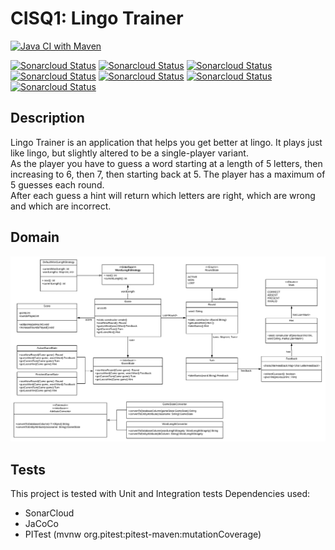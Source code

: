 # CISQ1: Lingo Trainer

[![Java CI with Maven](https://github.com/ChromaChroma/cisq1-lingo/actions/workflows/build.yml/badge.svg)](https://github.com/ChromaChroma/cisq1-lingo/actions/workflows/build.yml) 

[![Sonarcloud Status](https://sonarcloud.io/api/project_badges/measure?project=ChromaChroma_cisq1-lingo&metric=sqale_rating)](https://sonarcloud.io/dashboard?id=ChromaChroma_cisq1-lingo)
[![Sonarcloud Status](https://sonarcloud.io/api/project_badges/measure?project=ChromaChroma_cisq1-lingo&metric=reliability_rating)](https://sonarcloud.io/dashboard?id=ChromaChroma_cisq1-lingo)
[![Sonarcloud Status](https://sonarcloud.io/api/project_badges/measure?project=ChromaChroma_cisq1-lingo&metric=security_rating)](https://sonarcloud.io/dashboard?id=ChromaChroma_cisq1-lingo) 
[![Sonarcloud Status](https://sonarcloud.io/api/project_badges/measure?project=ChromaChroma_cisq1-lingo&metric=bugs)](https://sonarcloud.io/dashboard?id=ChromaChroma_cisq1-lingo)
[![Sonarcloud Status](https://sonarcloud.io/api/project_badges/measure?project=ChromaChroma_cisq1-lingo&metric=coverage)](https://sonarcloud.io/dashboard?id=ChromaChroma_cisq1-lingo)
[![Sonarcloud Status](https://sonarcloud.io/api/project_badges/measure?project=ChromaChroma_cisq1-lingo&metric=duplicated_lines_density)](https://sonarcloud.io/dashboard?id=ChromaChroma_cisq1-lingo)
[![Sonarcloud Status](https://sonarcloud.io/api/project_badges/measure?project=ChromaChroma_cisq1-lingo&metric=sqale_index)](https://sonarcloud.io/dashboard?id=ChromaChroma_cisq1-lingo)

## Description
Lingo Trainer is an application that helps you get better at lingo. 
It plays just like lingo, but slightly altered to be a single-player variant.   
As the player you have to guess a word starting at a length of 5 letters, then increasing to 6, then 7, then starting back at 5.
The player has a maximum of 5 guesses each round.  
After each guess a hint will return which letters are right, which are wrong and which are incorrect.

## Domain
![image](lingo-domain.png)

## Tests
This project is tested with Unit and Integration tests
Dependencies used:
* SonarCloud
* JaCoCo
* PITest (mvnw org.pitest:pitest-maven:mutationCoverage)  
